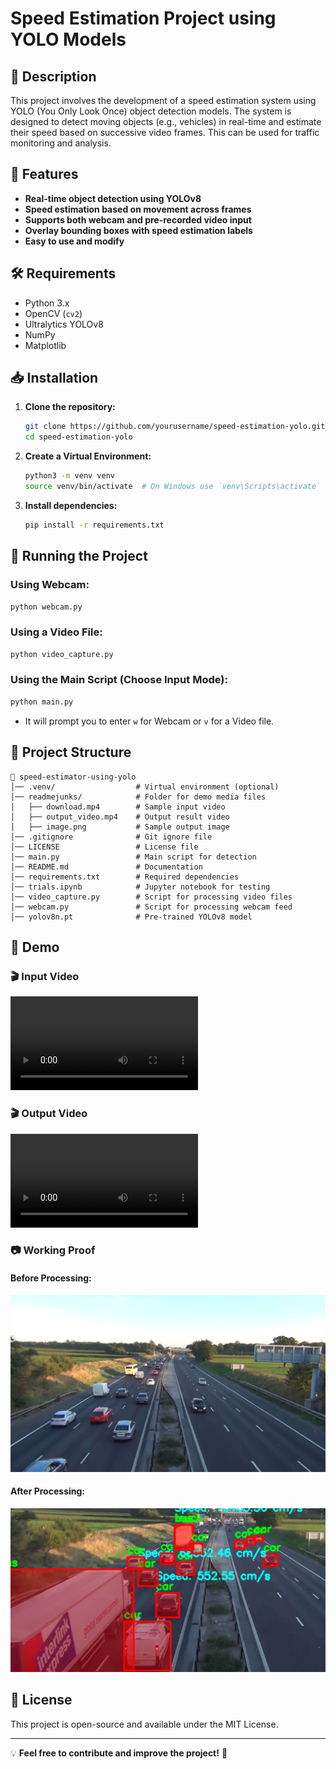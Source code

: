 # Speed Estimation Project using YOLO Models

## 📌 Description
This project involves the development of a speed estimation system using YOLO (You Only Look Once) object detection models. The system is designed to detect moving objects (e.g., vehicles) in real-time and estimate their speed based on successive video frames. This can be used for traffic monitoring and analysis.

## 🚀 Features
- **Real-time object detection using YOLOv8**
- **Speed estimation based on movement across frames**
- **Supports both webcam and pre-recorded video input**
- **Overlay bounding boxes with speed estimation labels**
- **Easy to use and modify**

## 🛠 Requirements
- Python 3.x
- OpenCV (`cv2`)
- Ultralytics YOLOv8
- NumPy
- Matplotlib

## 📥 Installation

1. **Clone the repository:**
   ```bash
   git clone https://github.com/yourusername/speed-estimation-yolo.git
   cd speed-estimation-yolo
   ```

2. **Create a Virtual Environment:**
   ```bash
   python3 -m venv venv
   source venv/bin/activate  # On Windows use `venv\Scripts\activate`
   ```

3. **Install dependencies:**
   ```bash
   pip install -r requirements.txt
   ```

## 🎥 Running the Project

### Using Webcam:
   ```bash
   python webcam.py
   ```

### Using a Video File:
   ```bash
   python video_capture.py
   ```

### Using the Main Script (Choose Input Mode):
   ```bash
   python main.py
   ```
   - It will prompt you to enter `w` for Webcam or `v` for a Video file.

## 📂 Project Structure
```
📁 speed-estimator-using-yolo
│── .venv/                  # Virtual environment (optional)
│── readmejunks/            # Folder for demo media files
│   ├── download.mp4        # Sample input video
│   ├── output_video.mp4    # Output result video
│   ├── image.png           # Sample output image
│── .gitignore              # Git ignore file
│── LICENSE                 # License file
│── main.py                 # Main script for detection
│── README.md               # Documentation
│── requirements.txt        # Required dependencies
│── trials.ipynb            # Jupyter notebook for testing
│── video_capture.py        # Script for processing video files
│── webcam.py               # Script for processing webcam feed
│── yolov8n.pt              # Pre-trained YOLOv8 model
```

## 📸 Demo
### 🎬 Input Video
![Input Video](readmejunks/readmejunks\download.mp4)

### 🎬 Output Video
![Output Video](readmejunks/readmejunks\output_video.mp4)

### 📷 Working Proof
#### Before Processing:
![Before Processing](readmejunks/input_image.png)

#### After Processing:
![After Processing](readmejunks/output_image.png)

## 📝 License
This project is open-source and available under the MIT License.

---
💡 **Feel free to contribute and improve the project!** 🚀

